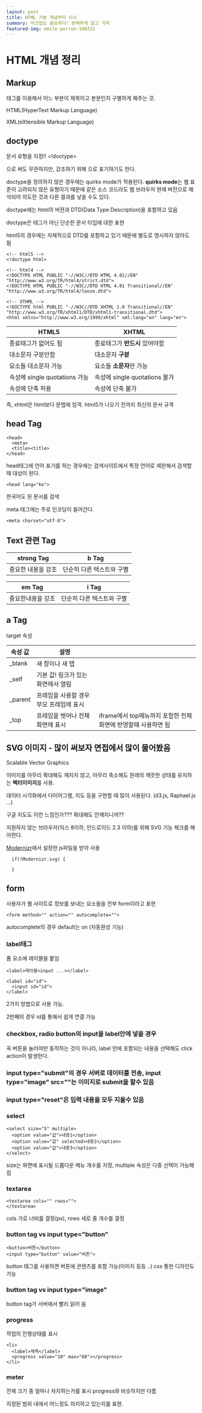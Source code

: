 ```yaml
---
layout: post
title: HTML 기본 개념부터 다시
summary: 마크업도 중요하다! 완벽하게 알고 가자
featured-img: emile-perron-190221
---
```


# HTML 개념 정리

## Markup

태그를 이용해서 어느 부분이 제목이고 본문인지 구별하게 해주는 것.

HTML(HyperText Markup Language)

XML(eXtensible Markup Language)

## doctype

문서 유형을 지정!! <!doctype>

<!doctype> 으로 써도 무관하지만, 강조하기 위해 <!DOCTYPE>으로 표기하기도 한다.

doctype을 정의하지 않은 경우에는 quirks mode가 적용된다. **quirks mode**는 웹 표준이 고려되지 않은 유형이기 때문에 같은 소스 코드라도 웹 브라우저 현재 버전으로 해석되어 의도한 것과 다른 결과를 낳을 수도 있다.

doctype에는 html의 버젼과 DTD(Data Type Description)을 포함하고 있음

doctype은 태그가 아닌 단순한 문서 타입에 대한 표현

html5의 경우에는 자체적으로 DTD를 포함하고 있기 때문에 별도로 명시하지 않아도 됨

```
<!-- html5 -->
<!doctype html>

<!-- html4 -->
<!DOCTYPE HTML PUBLIC "-//W3C//DTD HTML 4.01//EN" "http://www.w3.org/TR/html4/strict.dtd">
<!DOCTYPE HTML PUBLIC "-//W3C//DTD HTML 4.01 Transitional//EN" "http://www.w3.org/TR/html4/loose.dtd">

<!-- XTHML -->
<!DOCTYPE html PUBLIC "-//W3C//DTD XHTML 1.0 Transitional//EN" "http://www.w3.org/TR/xhtml1/DTD/xhtml1-transitional.dtd">
<html xmlns="http://www.w3.org/1999/xhtml" xml:lang="en" lang="en">
```

|HTML5|XHTML|
|-----|------|
|종료태그가 없어도 됨| 종료태그가 **반드시** 있어야함|
|대소문자 구분안함|대소문자 **구분**|
|요소들 대소문자 가능|요소들 **소문자**만 가능|
|속성에 single quotations 가능|속성에 single quotations 불가|
|속성에 단축 허용 | 속성에 단축 불가|

즉, xhtml은 html보다 문법에 엄격. html5가 나오기 전까지 최신의 문서 규격

## head Tag

```
<head>
  <meta>
  <title><title>
</head>
```

head태그에 언어 표기를 하는 경우에는 검색사이트에서 특정 언어로 제한해서 검색할 때 대상이 된다. 

```
<head lang="ko">
``` 

한국어도 된 문서를 검색

meta 태그에는 주로 인코딩이 들어간다. 

```
<meta charset="utf-8">
```

## Text 관련 Tag

| strong Tag |   b Tag   |
|------------|-----------|
|중요한 내용을 강조 | 단순히 다른 텍스트와 구별 |


|em Tag|i Tag|
|------|-----|
|중요한내용을 강조|단순히 다른 텍스트와 구별|


## a Tag

target 속성

|속성 값|설명||
|-----|--|-|
|_blank| 새 창이나 새 탭||
|_self| 기본 값! 링크가 있는 화면에서 열림||
|_parent|프레임을 사용할 경우 부모 프레임에 표시||
|_top|프레임을 벗어나 전체화면에 표시| iframe에서 top메뉴까지 포함한 전체화면에 반영할때 사용하면 됨

## SVG 이미지 - 많이 써보자 면접에서 많이 물어봤음

Scalable Vector Graphics

이미지를 아무리 확대해도 깨지지 않고, 아무리 축소해도 원래의 깨끗한 상태를 유지하는 **벡터이미지**를 사용.

데이터 시각화에서 다이어그램, 지도 등을 구현할 때 많이 사용된다. (d3.js, Raphael.js ...)

구글 지도도 이런 느낌인가??? 확대해도 안깨지니까??

지원하지 않는 브라우저(익스 8이하, 안드로이드 2.3 이하)를 위해 SVG 기능 체크를 해야한다.

[Modernizr](https://modernizr.com)에서 설정한 js파일을 받아 사용

```
  if(!Modernizr.svg) {

  }
```

## form

사용자가 웹 사이트로 정보를 보내는 요소들을 전부 form이라고 표현

```
<form method="" action="" autocomplete="">
```

autocomplete의 경우 default는 on (자동완성 기능)

### label태그

  폼 요소에 레이블을 붙임

  ```
  <label>레이블<input ...></label>
    
  <label id="id">
    <input id="id">
  </label>
  ```

  2가지 방법으로 사용 가능.

  2번째의 경우 id를 통해서 쉽게 연결 가능

### checkbox, radio button의 input을 label안에 넣을 경우

  꼭 버튼을 눌러야만 동작하는 것이 아니라, label 안에 포함되는 내용을 선택해도 click action이 발생한다.

### input type="submit"의 경우 서버로 데이터를 전송, input type="image" src=""는 이미지로 submit을 할수 있음

### input type="reset"은 입력 내용을 모두 지울수 있음

### select
  
  ```
  <select size="5" multiple>
    <option value="값">내용1</option>
    <option value="값" selected>내용2</option>
    <option value="값">내용3</option>
  </select>
  ```

  size는 화면에 표시될 드롭다운 메뉴 개수를 지정, multiple 속성은 다중 선택이 가능해짐

### textarea

  ```
  <textarea cols="" rows="">
  </textarea>
  ```

  cols 가로 너비를 결정(px), rows 세로 줄 개수를 결정

### button tag vs input type="button"

  ```
  <button>버튼</button>
  <input type="button" value="버튼">
  ```

  button 태그를 사용하면 버튼에 콘텐츠를 포함 가능(이미지 등등 ..) css 통한 디자인도 가능

### button tag vs input type="image"

  button tag가 서버에서 빨리 읽어 옴

### progress 

  작업의 진행상태를 표시
  
  ```
  <li>
    <label>제목</label>
    <progress value="10" max="60"></progress>
  </li>
  ```
  
### meter

  전체 크기 중 얼마나 차지하는가를 표시 progress와 비슷하지만 다름

  지정된 범위 내에서 어느정도 차지하고 있는지를 표현.